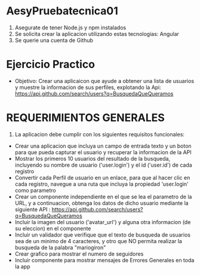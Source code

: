 # AesyPruebatecnica01

1. Asegurate de tener Node.js y npm instalados
2. Se solicita crear la aplicacion utilizando estas tecnologias: Angular
3. Se querie una cuenta de Github

# Ejercicio Practico
* Objetivo: Crear una aplicaicon que ayude a obtener una lista de usuarios y muestre la informacion de sus perfiles, explotando la Api: https://api.github.com/search/users?q=BusquedaQueQueramos

# REQUERIMIENTOS GENERALES
1. La aplicacion debe cumplir con los siguientes requisitos funcionales:
* Crear una aplicacion que incluya un campo de entrada texto y un boton para que pueda capturar el usuario y recuperar la informacion de la API
* Mostrar los primeros 10 usuarios del resultado de la busqueda, incluyendo su nombre de usuario ('user.login') y el id ('user.id') de cada registro
* Convertir cada Perfil de usuario en un enlace, para que al hacer clic en cada registro, navegue a una ruta que incluya la propiedad 'user.login' como parametro
* Crear un componente independiente en el que se lea el parametro de la URL, y a continuacion, obtenga los datos de dicho usuario mediante la siguiente API : https://api.github.com/search/users?q=BusquedaQueQueramos
* Incluir la imagen del usuario ('avatar_url') y alguna otra informacion (de su eleccion) en el componente
* Incluir un validador que verifique que el texto de busqueda de usuarios sea de un minimo de 4 caracteres, y otro que NO permita realizar la busqueda de la palabra "mariogiron"
* Crear grafico para mostrar el numero de seguidores
* Incluir componente para mostrar mensajes de Errores Generales en toda la app